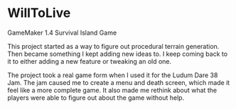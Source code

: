 # WillToLive
GameMaker 1.4 Survival Island Game

This project started as a way to figure out procedural terrain generation. Then became something I kept adding new ideas to.
I keep coming back to it to either adding a new feature or tweaking an old one.

The project took a real game form when I used it for the Ludum Dare 38 Jam. The jam caused me to create a menu and death screen, which made it feel like a more complete game. It also made me rethink about what the players were able to figure out about the game without help.
